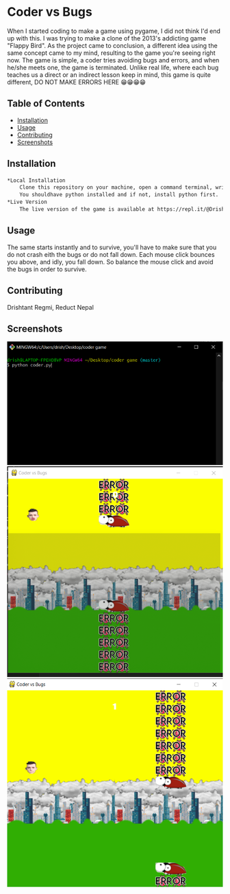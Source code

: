 # Coder vs Bugs

When I started coding to make a game using pygame, I did not think I'd end up with this. I was trying to make a clone of the 2013's addicting game "Flappy Bird".
As the project came to conclusion, a different idea using the same concept came to my mind, resulting to the game you're seeing right now.
The game is simple, a coder tries avoiding bugs and errors, and when he/she meets one, the game is terminated. Unlike real life, where each bug teaches us a direct or an indirect lesson keep in mind, this game is quite different, DO NOT MAKE ERRORS HERE 
:grin::grin::grin::grin: 

## Table of Contents

- [Installation](#installation)
- [Usage](#usage)
- [Contributing](#contributing)
- [Screenshots](#Screenshots)

## Installation

```sh
*Local Installation
	Clone this repository on your machine, open a command terminal, write "python coder.py" and press Enter.
	You shouldhave python installed and if not, install python first.
*Live Version
	The live version of the game is available at https://repl.it/@DrishtantRegmi/coderpygame 
```

## Usage

The same starts instantly and to survive, you'll have to make sure that you do not crash eith the bugs or do not fall down. Each mouse click bounces you above, and idly, you fall down.
So balance the mouse click and avoid the bugs in order to survive.



## Contributing

Drishtant Regmi, Reduct Nepal

## Screenshots

![](screenshots/1.png)
![](screenshots/2.png)
![](screenshots/3.png)
